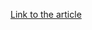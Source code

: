 [Link to the article](https://trendmicro.com/vinfo/us/security/news/cybercrime-and-digital-threats/a-look-into-the-lazarus-groups-operations)
